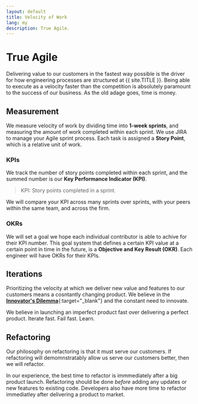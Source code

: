```yaml
---
layout: default
title: Velocity of Work
lang: my
description: True Agile.
---
```




# True Agile

Delivering value to our customers in the fastest way possible is the driver for how engineering processes are structured at {{ site.TITLE }}. Being able to execute as a velocity faster than the competition is absolutely paramount to the success of our business. As the old adage goes, time is money.

## Measurement

We measure velocity of work by dividing time into **1-week sprints**, and measuring the amount of work completed within each sprint. We use JIRA to manage your Agile sprint process. Each task is assigned a **Story Point**, which is a relative unit of work.

### KPIs

We track the number of story points completed within each sprint, and the summed number is our **Key Performance Indicator (KPI)**.

> KPI: Story points completed in a sprint.

We will compare your KPI across many sprints over sprints, with your peers within the same team, and across the firm.

### OKRs

We will set a goal we hope each individual contributor is able to achive for their KPI number. This goal system that defines a certain KPI value at a certain point in time in the future, is a **Objective and Key Result (OKR)**. Each engineer will have OKRs for their KPIs.


## Iterations

Prioritizing the velocity at which we deliver new value and features to our customers means a cosntantly changing product. We believe in the [**Innovator's Dilemma**](https://en.wikipedia.org/wiki/The_Innovator%27s_Dilemma){:target="_blank"} and the constant need to innovate.

We believe in launching an imperfect product fast over delivering a perfect product. Iterate fast. Fail fast. Learn.

## Refactoring

Our philosophy on refactoring is that it must serve our customers. If refactoring will demomnstratably allow us serve our customers better, then we will refactor.

In our experience, the best time to refactor is immmediately after a big product launch. Refactoring should be done *before* adding any updates or new features to existing code. Developers also have more time to refactor immediatley after delivering a product to market.